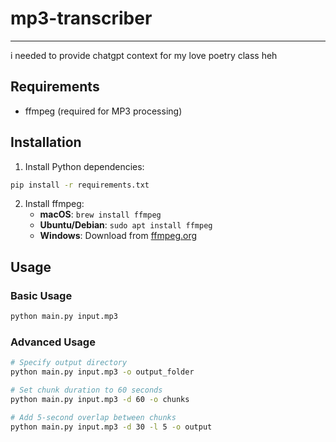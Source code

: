 # mp3-transcriber
---

i needed to provide chatgpt context for my love poetry class heh

## Requirements
- ffmpeg (required for MP3 processing)

## Installation

1. Install Python dependencies:
```bash
pip install -r requirements.txt
```

2. Install ffmpeg:
   - **macOS**: `brew install ffmpeg`
   - **Ubuntu/Debian**: `sudo apt install ffmpeg`
   - **Windows**: Download from [ffmpeg.org](https://ffmpeg.org/download.html)

## Usage

### Basic Usage
```bash
python main.py input.mp3
```

### Advanced Usage
```bash
# Specify output directory
python main.py input.mp3 -o output_folder

# Set chunk duration to 60 seconds
python main.py input.mp3 -d 60 -o chunks

# Add 5-second overlap between chunks
python main.py input.mp3 -d 30 -l 5 -o output
```